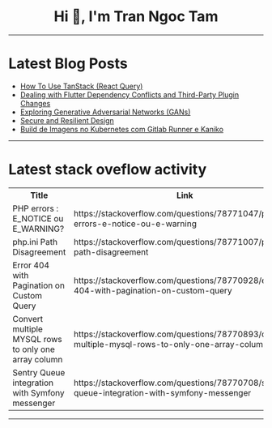 <h1 align="center">Hi 👋, I'm Tran Ngoc Tam</h1>

---

# Latest Blog Posts 
<!-- BLOG-POST-LIST:START -->
- [How To Use TanStack &lpar;React Query&rpar;](https://dev.to/ewenikeemmanue4/how-to-use-tanstack-react-query-52bd)
- [Dealing with Flutter Dependency Conflicts and Third-Party Plugin Changes](https://dev.to/vpalania/dealing-with-flutter-dependency-conflicts-and-third-party-plugin-changes-50d)
- [Exploring Generative Adversarial Networks &lpar;GANs&rpar;](https://dev.to/nd_18b1e31aad9b7eca9e465a/exploring-generative-adversarial-networks-gans-48n5)
- [Secure and Resilient Design](https://dev.to/owasp/secure-and-resilient-design-2f1k)
- [Build de Imagens no Kubernetes com Gitlab Runner e Kaniko](https://dev.to/nataliagranato/build-de-imagens-no-kubernetes-com-gitlab-runner-e-kaniko-17e4)
<!-- BLOG-POST-LIST:END -->

---

# Latest stack oveflow activity
<table>
  <tr><th>Title</th><th>Link</th></tr>
  <!-- STACKOVERFLOW:START --><tr><td>PHP errors : E_NOTICE ou E_WARNING?</td><td>https://stackoverflow.com/questions/78771047/php-errors-e-notice-ou-e-warning</td></tr><tr><td>php.ini Path Disagreement</td><td>https://stackoverflow.com/questions/78771007/php-ini-path-disagreement</td></tr><tr><td>Error 404 with Pagination on Custom Query</td><td>https://stackoverflow.com/questions/78770928/error-404-with-pagination-on-custom-query</td></tr><tr><td>Convert multiple MYSQL rows to only one array column</td><td>https://stackoverflow.com/questions/78770893/convert-multiple-mysql-rows-to-only-one-array-column</td></tr><tr><td>Sentry Queue integration with Symfony messenger</td><td>https://stackoverflow.com/questions/78770708/sentry-queue-integration-with-symfony-messenger</td></tr><!-- STACKOVERFLOW:END -->
</table>

---


